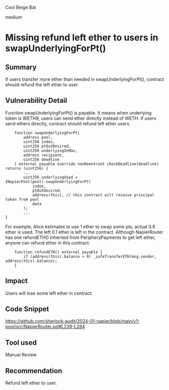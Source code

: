 Cool Beige Bat

medium

# Missing refund left ether to users in swapUnderlyingForPt()

## Summary
If users transfer more ether than needed in swapUnderlyingForPt(), contract should refund the left ether to user.

## Vulnerability Detail
Function swapUnderlyingForPt() is payable. It means when underlying token is WETH9, users can send ether directly instead of WETH. If users send ethers directly, contract should refund left ether users.

```solidity
    function swapUnderlyingForPt(
        address pool,
        uint256 index,
        uint256 ptOutDesired,
        uint256 underlyingInMax,
        address recipient,
        uint256 deadline
    ) external payable override nonReentrant checkDeadline(deadline) returns (uint256) {
        ...
        uint256 underlyingUsed = INapierPool(pool).swapUnderlyingForPt(
            index,
            ptOutDesired,
            address(this), // this contract will receive principal token from pool
            data
        );
        ...
}
```
For example, Alice estimates to use 1 ether to swap some pts, actual 0.9 ether is used. The left 0.1 ether is left in the contract. Although NapierRouter has one refundETH() inherited from PeripheryPayments to get left ether, anyone can refund ether in this contract.  
```solidity
    function refundETH() external payable {
        if (address(this).balance > 0) _safeTransferETH(msg.sender, address(this).balance);
    }
```
## Impact
Users will lose some left ether in contract.

## Code Snippet
https://github.com/sherlock-audit/2024-01-napier/blob/main/v1-pool/src/NapierRouter.sol#L239-L284
## Tool used

Manual Review

## Recommendation
Refund left ether to user.